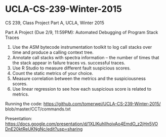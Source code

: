 # UCLA-CS-239-Winter-2015
CS 239, Class Project Part A, UCLA, Winter 2015

Part A Project (Due 2/9, 11:59PM): Automated Debugging of Program Stack Traces
1. Use the ASM bytecode instrumentation toolkit to log call stacks over time and produce a calling context tree.
2. Annotate call stacks with spectra information – the number of times that the stack appear in failure traces vs. successful traces.
3. Use R Studio to measure different fault suspicious scores.
4. Count the static metrics of your choice.
5. Measure correlation between the metrics and the suspiciousness scores.
6. Use linear regression to see how each suspicious score is related to metrics.


Running the code:
https://github.com/tomerwei/UCLA-CS-239-Winter-2015/ blob/master/CCT/commands.txt

Presentation:
https://docs.google.com/presentation/d/1XLIKuhIlhoivAo4EmdO_z2jHn5VODnE20ktReUKNgNc/edit?usp=sharing

